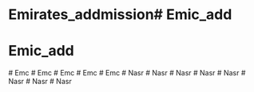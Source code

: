 # Emirates_addmission# Emic_add
# Emic_add
#   E m c  
 #   E m c  
 #   E m c  
 #   E m c  
 #   E m c  
 #   N a s r  
 #   N a s r  
 #   N a s r  
 #   N a s r  
 #   N a s r  
 #   N a s r  
 #   N a s r  
 #   N a s r  
 